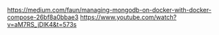 https://medium.com/faun/managing-mongodb-on-docker-with-docker-compose-26bf8a0bbae3
https://www.youtube.com/watch?v=aM7RS_jDlK4&t=573s